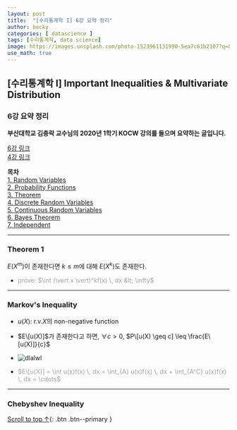 ```yaml
---
layout: post
title:  "[수리통계학 I] 6강 요약 정리"
author: becky
categories: [ datascience ]
tags: [수리통계학, data science]
image: https://images.unsplash.com/photo-1523961131990-5ea7c61b2107?q=80&w=1974&auto=format&fit=crop&ixlib=rb-4.0.3&ixid=M3wxMjA3fDB8MHxwaG90by1wYWdlfHx8fGVufDB8fHx8fA%3D%3D
use_math: true
---
```


## [수리통계학 I] Important Inequalities & Multivariate Distribution  
### 6강 요약 정리  

**부산대학교 김충락 교수님의 2020년 1학기 KOCW 강의를 들으며 요약하는 글입니다.**  

[6강 링크](http://www.kocw.net/home/enrolment/enrolmentView.do?cid=7c789810ade43386&lid=82ee00e4daaee27b)  
[4강 링크](http://www.kocw.net/home/enrolment/enrolmentView.do?cid=7c789810ade43386&lid=8aec1210d15581cd)  


**목차**  
[1. Random Variables](#ramdon-variables)  
[2. Probability Functions](#probability-functions)  
[3. Theorem](#Theorem)  
[4. Discrete Random Variables](#discrete-random-variables)  
[5. Continuous Random Variables](#continuous-random-variables)  
[6. Bayes Theorem](#bayes-theorem)  
[7. Independent](#independent)  

---  

### Theorem 1  

$E(X^m)$이 존재한다면 $k \leq m$에 대해 $E(X^k)$도 존재한다.  
  * <span style='color:#A2A2A2'> prove: $\int (\vert x \vert)^kf(x) \, dx &lt; \infty$ </span>  
  

---  

### Markov's Inequality  

* $u(X)$: r.v.$X$의 non-negative function  
* $E\[u(X)]$가 존재한다고 하면, $\forall c > 0$,  $P\[u(X) \geq c] \leq \frac{E\[u(X)]}{c}$  

* ![dlalwl](https://i.imgur.com/DlHmO9r.jpeg)  
* <span style='color:#A2A2A2'>$E\[u(X)] = \int u(x)f(x) \, dx = \int_{A} u(x)f(x) \, dx + \int_{A^C} u(x)f(x) \, dx = \cdots$ </span>  

---  

### Chebyshev Inequality  















[Scroll to top ↑](#){: .btn .btn--primary }  







